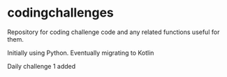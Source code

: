 # codingchallenges
Repository for coding challenge code and any related functions useful for them.

Initially using Python. Eventually migrating to Kotlin

Daily challenge 1 added
